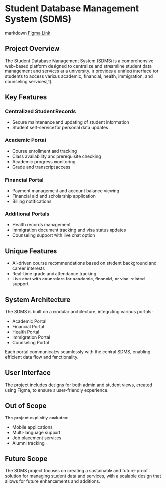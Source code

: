# Student Database Management System (SDMS)
markdown 
   [Figma Link](https://www.figma.com/proto/tCAsJ9WnzgLOavWSBQ2eCP/Sweeety-exams's-team-library?node-id=3318-73&t=W9KLdWFTto3grg1q-1) 

## Project Overview

The Student Database Management System (SDMS) is a comprehensive web-based platform designed to centralize and streamline student data management and services at a university. It provides a unified interface for students to access various academic, financial, health, immigration, and counseling services[1].

## Key Features

### Centralized Student Records
- Secure maintenance and updating of student information
- Student self-service for personal data updates

### Academic Portal
- Course enrollment and tracking
- Class availability and prerequisite checking
- Academic progress monitoring
- Grade and transcript access

### Financial Portal
- Payment management and account balance viewing
- Financial aid and scholarship application
- Billing notifications

### Additional Portals
- Health records management
- Immigration document tracking and visa status updates
- Counseling support with live chat option

## Unique Features

- AI-driven course recommendations based on student background and career interests
- Real-time grade and attendance tracking
- Live chat with counselors for academic, financial, or visa-related support

## System Architecture

The SDMS is built on a modular architecture, integrating various portals:
- Academic Portal
- Financial Portal
- Health Portal
- Immigration Portal
- Counseling Portal

Each portal communicates seamlessly with the central SDMS, enabling efficient data flow and functionality.

## User Interface

The project includes designs for both admin and student views, created using Figma, to ensure a user-friendly experience.

## Out of Scope

The project explicitly excludes:
- Mobile applications
- Multi-language support
- Job placement services
- Alumni tracking

## Future Scope

The SDMS project focuses on creating a sustainable and future-proof solution for managing student data and services, with a scalable design that allows for future enhancements and additions.


